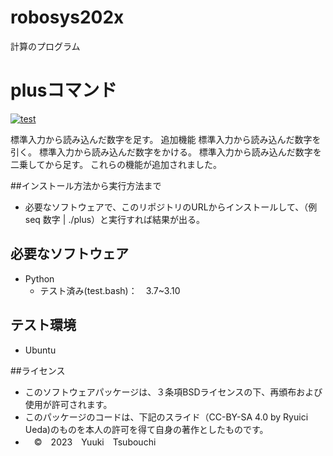# robosys202x
計算のプログラム


# plusコマンド
[![test](https://github.com/yuukitsubouchi/robosys202x/actions/workflows/test.yml/badge.svg)](https://github.com/yuukitsubouchi/robosys202x/actions/workflows/test.yml)



標準入力から読み込んだ数字を足す。
追加機能
標準入力から読み込んだ数字を引く。
標準入力から読み込んだ数字をかける。
標準入力から読み込んだ数字を二乗してから足す。
これらの機能が追加されました。

##インストール方法から実行方法まで
* 必要なソフトウェアで、このリポジトリのURLからインストールして、（例　seq 数字 | ./plus）と実行すれば結果が出る。


## 必要なソフトウェア
* Python
  * テスト済み(test.bash)：　3.7~3.10

## テスト環境
* Ubuntu

##ライセンス
* このソフトウェアパッケージは、３条項BSDライセンスの下、再頒布および使用が許可されます。
* このパッケージのコードは、下記のスライド（CC-BY-SA 4.0 by Ryuici Ueda)のものを本人の許可を得て自身の著作としたものです。
* 　©　2023　Yuuki　Tsubouchi
